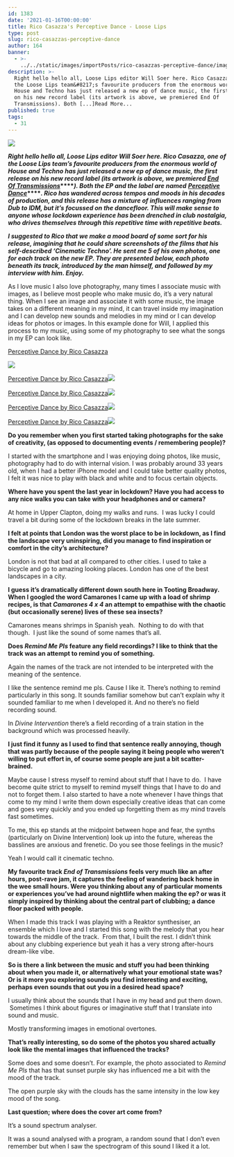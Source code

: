 ```yaml
---
id: 1383
date: '2021-01-16T00:00:00'
title: Rico Casazza's Perceptive Dance - Loose Lips
type: post
slug: rico-casazzas-perceptive-dance
author: 164
banner:
  - >-
    ../../static/images/importPosts/rico-casazzas-perceptive-dance/image1383.jpeg
description: >-
  Right hello hello all, Loose Lips editor Will Soer here. Rico Casazza, one of
  the Loose Lips team&#8217;s favourite producers from the enormous world of
  House and Techno has just released a new ep of dance music, the first release
  on his new record label (its artwork is above, we premiered End Of
  Transmissions). Both [...]Read More...
published: true
tags:
  - 31
---
```

![](/wp-content/uploads/live/img/wysiwyg/6001dc370aa8d.jpg)

**_Right hello hello all, Loose Lips editor Will Soer here. Rico Casazza, one of the Loose Lips team’s favourite producers from the enormous world of House and Techno has just released a new ep of dance music, the first release on his new record label (its artwork is above, we premiered [End Of Transmissions](https://soundcloud.com/loose-lips123/premiere-rico-casazza-end-of-transmissions)_****_). Both the EP and the label are named_** **_[Perceptive Dance](https://ricocasazza.bandcamp.com/album/perceptive-dance-2)_****_. Rico has wandered across tempos and moods in his decades of production, and this release has a mixture of influences ranging from Dub to IDM, but it’s focussed on the dancefloor. This will make sense to anyone whose lockdown experience has been drenched in club nostalgia, who drives themselves through this repetitive time with repetitive beats._** 

**_I suggested to Rico that we make a mood board of some sort for his release, imagining that he could share screenshots of the films that his self-described ‘Cinematic Techno’. He sent me 5 of his own photos, one for each track on the new EP. They are presented below, each photo beneath its track, introduced by the man himself, and followed by my interview with him. Enjoy._**

As I love music I also love photography, many times I associate music with images, as I believe most people who make music do, it’s a very natural thing. When I see an image and associate it with some music, the image takes on a different meaning in my mind, it can travel inside my imagination and I can develop new sounds and melodies in my mind or I can develop ideas for photos or images. In this example done for Will, I applied this process to my music, using some of my photography to see what the songs in my EP can look like.

<a href="https://ricocasazza.bandcamp.com/album/perceptive-dance-2">Perceptive Dance by Rico Casazza</a>

![](/wp-content/uploads/live/img/wysiwyg/6001dfb350ca1.jpg)

<a href="https://ricocasazza.bandcamp.com/album/perceptive-dance-2">Perceptive Dance by Rico Casazza</a>![](/wp-content/uploads/live/img/wysiwyg/6001e07854740.jpg)

<a href="https://ricocasazza.bandcamp.com/album/perceptive-dance-2">Perceptive Dance by Rico Casazza</a>![](/wp-content/uploads/live/img/wysiwyg/6001e0a906c88.jpg)

<a href="https://ricocasazza.bandcamp.com/album/perceptive-dance-2">Perceptive Dance by Rico Casazza</a>![](/wp-content/uploads/live/img/wysiwyg/6001e0dce067c.png)

<a href="https://ricocasazza.bandcamp.com/album/perceptive-dance-2">Perceptive Dance by Rico Casazza</a>![](/wp-content/uploads/live/img/wysiwyg/6001e0f8eb18b.jpg)

**Do you remember when you first started taking photographs for the sake of creativity, (as opposed to documenting events / remembering people)?**

I started with the smartphone and I was enjoying doing photos, like music, photography had to do with internal vision. I was probably around 33 years old, when I had a better iPhone model and I could take better quality photos, I felt it was nice to play with black and white and to focus certain objects.

**Where have you spent the last year in lockdown? Have you had access to any nice walks you can take with your headphones and or camera?**

At home in Upper Clapton, doing my walks and runs.  I was lucky I could travel a bit during some of the lockdown breaks in the late summer.

**I felt at points that London was the worst place to be in lockdown, as I find the landscape very uninspiring, did you manage to find inspiration or comfort in the city’s architecture?**

London is not that bad at all compared to other cities. I used to take a bicycle and go to amazing looking places. London has one of the best landscapes in a city.

**I guess it’s dramatically different down south here in Tooting Broadway. When I googled the word Camarones I came up with a load of shrimp recipes, is that _Camarones 4 x 4_ an attempt to empathise with the chaotic (but occasionally serene) lives of these sea insects?**

Camarones means shrimps in Spanish yeah.  Nothing to do with that though.  I just like the sound of some names that’s all.

**Does _Remind Me Pls_ feature any field recordings? I like to think that the track was an attempt to remind you of something.**

Again the names of the track are not intended to be interpreted with the meaning of the sentence.

I like the sentence remind me pls. Cause I like it. There’s nothing to remind particularly in this song. It sounds familiar somehow but can’t explain why it sounded familiar to me when I developed it. And no there’s no field recording sound.

In _Divine Intervention_ there’s a field recording of a train station in the background which was processed heavily.

**I just find it funny as I used to find that sentence really annoying, though that was partly because of the people saying it being people who weren’t willing to put effort in, of course some people are just a bit scatter-brained.**

Maybe cause I stress myself to remind about stuff that I have to do.  I have become quite strict to myself to remind myself things that I have to do and not to forget them. I also started to have a note whenever I have things that come to my mind I write them down especially creative ideas that can come and goes very quickly and you ended up forgetting them as my mind travels fast sometimes.

To me, this ep stands at the midpoint between hope and fear, the synths (particularly on Divine Intervention) look up into the future, whereas the basslines are anxious and frenetic. Do you see those feelings in the music?

Yeah I would call it cinematic techno.

**My favourite track _End of Transmissions_ feels very much like an after hours, post-rave jam, it captures the feeling of wandering back home in the wee small hours. Were you thinking about any of particular moments or experiences you’ve had around nightlife when making the ep? or was it simply inspired by thinking about the central part of clubbing; a dance floor packed with people.**

When I made this track I was playing with a Reaktor synthesiser, an ensemble which I love and I started this song with the melody that you hear towards the middle of the track.  From that, I built the rest. I didn’t think about any clubbing experience but yeah it has a very strong after-hours dream-like vibe.

**So is there a link between the music and stuff you had been thinking about when you made it, or alternatively what your emotional state was? Or is it more you exploring sounds you find interesting and exciting, perhaps even sounds that out you in a desired head space?**

I usually think about the sounds that I have in my head and put them down.  Sometimes I think about figures or imaginative stuff that I translate into sound and music.

Mostly transforming images in emotional overtones.

**That’s really interesting, so do some of the photos you shared actually look like the mental images that influenced the tracks?**

Some does and some doesn’t. For example, the photo associated to _Remind Me Pls_ that has that sunset purple sky has influenced me a bit with the mood of the track.

The open purple sky with the clouds has the same intensity in the low key mood of the song.

**Last question; where does the cover art come from?**

It’s a sound spectrum analyser.

It was a sound analysed with a program, a random sound that I don’t even remember but when I saw the spectrogram of this sound I liked it a lot.